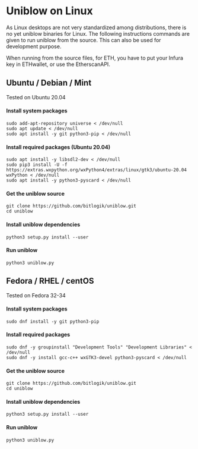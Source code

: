 
# Uniblow on Linux

As Linux desktops are not very standardized among distributions, there is no yet uniblow binaries for Linux. The following instructions commands are given to run uniblow from the source. This can also be used for development purpose.

When running from the source files, for ETH, you have to put your Infura key in ETHwallet, or use the EtherscanAPI.

## Ubuntu / Debian / Mint

Tested on Ubuntu 20.04

#### Install system packages

```
sudo add-apt-repository universe < /dev/null
sudo apt update < /dev/null
sudo apt install -y git python3-pip < /dev/null
```

#### Install required packages (Ubuntu 20.04)
```
sudo apt install -y libsdl2-dev < /dev/null
sudo pip3 install -U -f https://extras.wxpython.org/wxPython4/extras/linux/gtk3/ubuntu-20.04 wxPython < /dev/null
sudo apt install -y python3-pyscard < /dev/null
```

#### Get the uniblow source
```
git clone https://github.com/bitlogik/uniblow.git
cd uniblow
```

#### Install uniblow dependencies
```
python3 setup.py install --user
```

#### Run uniblow
```
python3 uniblow.py
```

## Fedora / RHEL / centOS

Tested on Fedora 32-34

#### Install system packages
```
sudo dnf install -y git python3-pip
```

#### Install required packages
```
sudo dnf -y groupinstall "Development Tools" "Development Libraries" < /dev/null
sudo dnf -y install gcc-c++ wxGTK3-devel python3-pyscard < /dev/null
```


#### Get the uniblow source
```
git clone https://github.com/bitlogik/uniblow.git
cd uniblow
```

#### Install uniblow dependencies
```
python3 setup.py install --user
```

#### Run uniblow
```
python3 uniblow.py
```